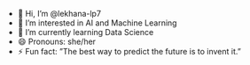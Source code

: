 - 👋 Hi, I’m @lekhana-lp7
- 👀 I’m interested in AI and Machine Learning
- 🌱 I’m currently learning Data Science
- 😄 Pronouns: she/her
- ⚡ Fun fact: ”The best way to predict the future is to invent it.”

<!---
lekhana-lp7/lekhana-lp7 is a ✨ special ✨ repository because its `README.md` (this file) appears on your GitHub profile.
You can click the Preview link to take a look at your changes.
--->
